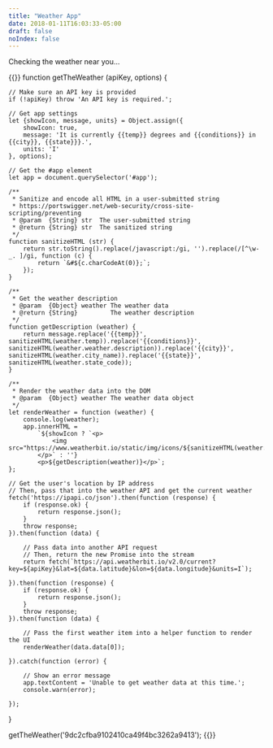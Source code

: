 ```yaml
---
title: "Weather App"
date: 2018-01-11T16:03:33-05:00
draft: false
noIndex: false
---
```


<div id="app">Checking the weather near you...</div>

{{<js>}}
function getTheWeather (apiKey, options) {

	// Make sure an API key is provided
	if (!apiKey) throw 'An API key is required.';

	// Get app settings
	let {showIcon, message, units} = Object.assign({
		showIcon: true,
		message: 'It is currently {{temp}} degrees and {{conditions}} in {{city}}, {{state}}}.',
		units: 'I'
	}, options);

	// Get the #app element
	let app = document.querySelector('#app');

	/**
	 * Sanitize and encode all HTML in a user-submitted string
	 * https://portswigger.net/web-security/cross-site-scripting/preventing
	 * @param  {String} str  The user-submitted string
	 * @return {String} str  The sanitized string
	 */
	function sanitizeHTML (str) {
		return str.toString().replace(/javascript:/gi, '').replace(/[^\w-_. ]/gi, function (c) {
			return `&#${c.charCodeAt(0)};`;
		});
	}

	/**
	 * Get the weather description
	 * @param  {Object} weather The weather data
	 * @return {String}         The weather description
	 */
	function getDescription (weather) {
		return message.replace('{{temp}}', sanitizeHTML(weather.temp)).replace('{{conditions}}', sanitizeHTML(weather.weather.description)).replace('{{city}}', sanitizeHTML(weather.city_name)).replace('{{state}}', sanitizeHTML(weather.state_code));
	}

	/**
	 * Render the weather data into the DOM
	 * @param  {Object} weather The weather data object
	 */
	let renderWeather = function (weather) {
		console.log(weather);
		app.innerHTML =
			`${showIcon ? `<p>
				<img src="https://www.weatherbit.io/static/img/icons/${sanitizeHTML(weather.weather.icon)}.png">
			</p>` : ''}
			<p>${getDescription(weather)}</p>`;
	};

	// Get the user's location by IP address
	// Then, pass that into the weather API and get the current weather
	fetch('https://ipapi.co/json').then(function (response) {
		if (response.ok) {
			return response.json();
		}
		throw response;
	}).then(function (data) {

		// Pass data into another API request
		// Then, return the new Promise into the stream
		return fetch(`https://api.weatherbit.io/v2.0/current?key=${apiKey}&lat=${data.latitude}&lon=${data.longitude}&units=I`);

	}).then(function (response) {
		if (response.ok) {
			return response.json();
		}
		throw response;
	}).then(function (data) {

		// Pass the first weather item into a helper function to render the UI
		renderWeather(data.data[0]);

	}).catch(function (error) {

		// Show an error message
		app.textContent = 'Unable to get weather data at this time.';
		console.warn(error);

	});

}

getTheWeather('9dc2cfba9102410ca49f4bc3262a9413');
{{</js>}}